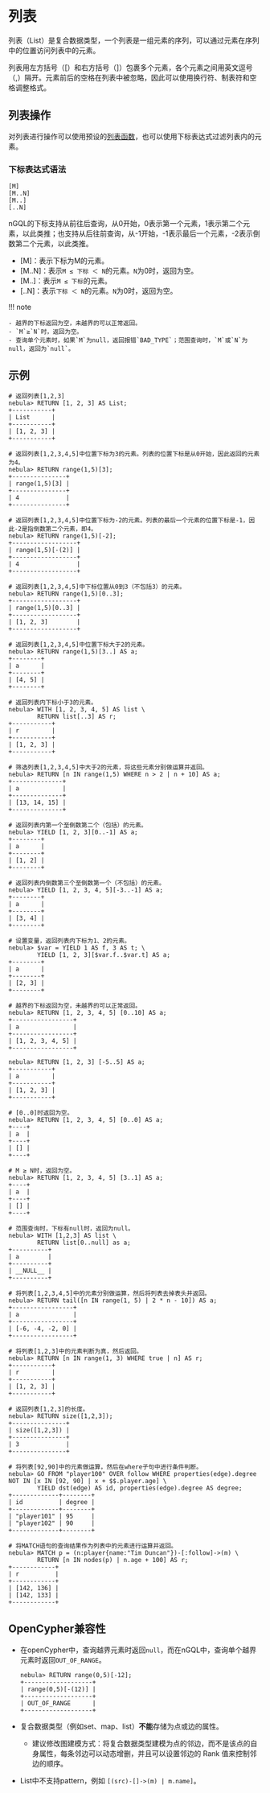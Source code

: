 # 列表

列表（List）是复合数据类型，一个列表是一组元素的序列，可以通过元素在序列中的位置访问列表中的元素。

列表用左方括号（[）和右方括号（]）包裹多个元素，各个元素之间用英文逗号（,）隔开。元素前后的空格在列表中被忽略，因此可以使用换行符、制表符和空格调整格式。

## 列表操作

对列表进行操作可以使用预设的[列表函数](../6.functions-and-expressions/6.list.md)，也可以使用下标表达式过滤列表内的元素。

### 下标表达式语法

```ngql
[M]
[M..N]
[M..]
[..N]
```

nGQL的下标支持从前往后查询，从0开始，0表示第一个元素，1表示第二个元素，以此类推；也支持从后往前查询，从-1开始，-1表示最后一个元素，-2表示倒数第二个元素，以此类推。

- [M]：表示下标为M的元素。
- [M..N]：表示`M ≤ 下标 ＜ N`的元素。`N`为0时，返回为空。
- [M..]：表示`M ≤ 下标`的元素。
- [..N]：表示`下标 ＜ N`的元素。`N`为0时，返回为空。

!!! note

    - 越界的下标返回为空，未越界的可以正常返回。
    - `M`≥`N`时，返回为空。
    - 查询单个元素时，如果`M`为null，返回报错`BAD_TYPE`；范围查询时，`M`或`N`为null，返回为`null`。

## 示例

```ngql
# 返回列表[1,2,3]
nebula> RETURN [1, 2, 3] AS List;
+-----------+
| List      |
+-----------+
| [1, 2, 3] |
+-----------+

# 返回列表[1,2,3,4,5]中位置下标为3的元素。列表的位置下标是从0开始，因此返回的元素为4。
nebula> RETURN range(1,5)[3];
+---------------+
| range(1,5)[3] |
+---------------+
| 4             |
+---------------+

# 返回列表[1,2,3,4,5]中位置下标为-2的元素。列表的最后一个元素的位置下标是-1，因此-2是指倒数第二个元素，即4。
nebula> RETURN range(1,5)[-2];
+------------------+
| range(1,5)[-(2)] |
+------------------+
| 4                |
+------------------+

# 返回列表[1,2,3,4,5]中下标位置从0到3（不包括3）的元素。
nebula> RETURN range(1,5)[0..3];
+------------------+
| range(1,5)[0..3] |
+------------------+
| [1, 2, 3]        |
+------------------+

# 返回列表[1,2,3,4,5]中位置下标大于2的元素。
nebula> RETURN range(1,5)[3..] AS a;
+--------+
| a      |
+--------+
| [4, 5] |
+--------+

# 返回列表内下标小于3的元素。
nebula> WITH [1, 2, 3, 4, 5] AS list \
        RETURN list[..3] AS r;
+-----------+
| r         |
+-----------+
| [1, 2, 3] |
+-----------+

# 筛选列表[1,2,3,4,5]中大于2的元素，将这些元素分别做运算并返回。
nebula> RETURN [n IN range(1,5) WHERE n > 2 | n + 10] AS a;
+--------------+
| a            |
+--------------+
| [13, 14, 15] |
+--------------+

# 返回列表内第一个至倒数第二个（包括）的元素。
nebula> YIELD [1, 2, 3][0..-1] AS a;
+--------+
| a      |
+--------+
| [1, 2] |
+--------+

# 返回列表内倒数第三个至倒数第一个（不包括）的元素。
nebula> YIELD [1, 2, 3, 4, 5][-3..-1] AS a;
+--------+
| a      |
+--------+
| [3, 4] |
+--------+

# 设置变量，返回列表内下标为1、2的元素。
nebula> $var = YIELD 1 AS f, 3 AS t; \
        YIELD [1, 2, 3][$var.f..$var.t] AS a;
+--------+
| a      |
+--------+
| [2, 3] |
+--------+

# 越界的下标返回为空，未越界的可以正常返回。
nebula> RETURN [1, 2, 3, 4, 5] [0..10] AS a;
+-----------------+
| a               |
+-----------------+
| [1, 2, 3, 4, 5] |
+-----------------+

nebula> RETURN [1, 2, 3] [-5..5] AS a;
+-----------+
| a         |
+-----------+
| [1, 2, 3] |
+-----------+

# [0..0]时返回为空。
nebula> RETURN [1, 2, 3, 4, 5] [0..0] AS a;
+----+
| a  |
+----+
| [] |
+----+

# M ≥ N时，返回为空。
nebula> RETURN [1, 2, 3, 4, 5] [3..1] AS a;
+----+
| a  |
+----+
| [] |
+----+

# 范围查询时，下标有null时，返回为null。
nebula> WITH [1,2,3] AS list \
        RETURN list[0..null] as a;
+----------+
| a        |
+----------+
| __NULL__ |
+----------+

# 将列表[1,2,3,4,5]中的元素分别做运算，然后将列表去掉表头并返回。
nebula> RETURN tail([n IN range(1, 5) | 2 * n - 10]) AS a;
+-----------------+
| a               |
+-----------------+
| [-6, -4, -2, 0] |
+-----------------+

# 将列表[1,2,3]中的元素判断为真，然后返回。
nebula> RETURN [n IN range(1, 3) WHERE true | n] AS r;
+-----------+
| r         |
+-----------+
| [1, 2, 3] |
+-----------+

# 返回列表[1,2,3]的长度。
nebula> RETURN size([1,2,3]);
+---------------+
| size([1,2,3]) |
+---------------+
| 3             |
+---------------+

# 将列表[92,90]中的元素做运算，然后在where子句中进行条件判断。
nebula> GO FROM "player100" OVER follow WHERE properties(edge).degree NOT IN [x IN [92, 90] | x + $$.player.age] \
        YIELD dst(edge) AS id, properties(edge).degree AS degree;
+-------------+--------+
| id          | degree |
+-------------+--------+
| "player101" | 95     |
| "player102" | 90     |
+-------------+--------+

# 将MATCH语句的查询结果作为列表中的元素进行运算并返回。
nebula> MATCH p = (n:player{name:"Tim Duncan"})-[:follow]->(m) \
        RETURN [n IN nodes(p) | n.age + 100] AS r;
+------------+
| r          |
+------------+
| [142, 136] |
| [142, 133] |
+------------+
```

## OpenCypher兼容性

- 在openCypher中，查询越界元素时返回`null`，而在nGQL中，查询单个越界元素时返回`OUT_OF_RANGE`。

    ```ngql
    nebula> RETURN range(0,5)[-12];
    +-------------------+
    | range(0,5)[-(12)] |
    +-------------------+
    | OUT_OF_RANGE      |
    +-------------------+
    ```

- 复合数据类型（例如set、map、list）**不能**存储为点或边的属性。

   - 建议修改图建模方式：将复合数据类型建模为点的邻边，而不是该点的自身属性，每条邻边可以动态增删，并且可以设置邻边的 Rank 值来控制邻边的顺序。

- List中不支持pattern，例如 `[(src)-[]->(m) | m.name]`。
